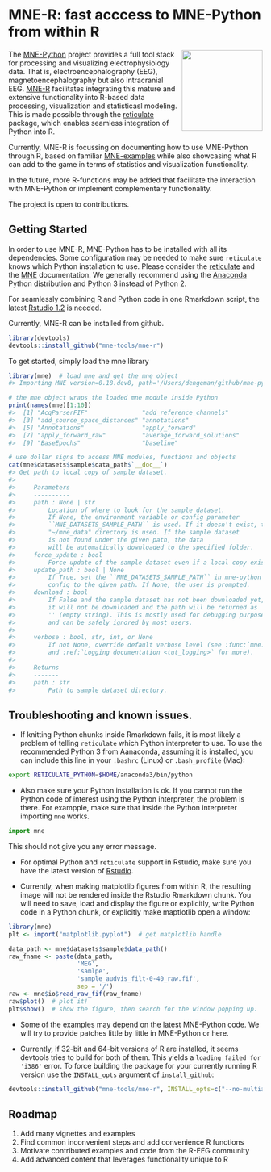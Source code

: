 
# MNE-R: fast acccess to MNE-Python from within R

<img src="man/figures/mne_logo.png" align="right" alt="" width="160" />

The [MNE-Python](https://mne-tools.github.io/stable/index.html) project
provides a full tool stack for processing and visualizing
electrophysiology data. That is, electroencephalography (EEG),
magnetoencephalography but also intracranial EEG.
[MNE-R](https://mne-tools.github.io/mne-r/index.html) facilitates
integrating this mature and extensive functionality into R-based data
processing, visualization and statisticasl modeling. This is made
possible through the [reticulate](https://rstudio.github.io/reticulate/)
package, which enables seamless integration of Python into R.

Currently, MNE-R is focussing on documenting how to use MNE-Python
through R, based on familiar
[MNE-examples](https://mne-tools.github.io/stable/auto_examples/index.html)
while also showcasing what R can add to the game in terms of statistics
and visualization functionality.

In the future, more R-functions may be added that facilitate the
interaction with MNE-Python or implement complementary functionality.

The project is open to contributions.

## Getting Started

In order to use MNE-R, MNE-Python has to be installed with all its
dependencies. Some configuration may be needed to make sure `reticulate`
knows which Python installation to use. Please consider the
[reticulate](https://rstudio.github.io/reticulate/articles/calling_python.html)
and the [MNE](https://mne-tools.github.io/stable/getting_started.html)
documentation. We generally recommend using the
[Anaconda](https://www.anaconda.com) Python distribution and Python 3
instead of Python 2.

For seamlessly combining R and Python code in one Rmarkdown script, the
latest
[Rstudio 1.2](https://blog.rstudio.com/2019/04/30/rstudio-1-2-release/)
is needed.

Currently, MNE-R can be installed from github.

``` r
library(devtools)
devtools::install_github("mne-tools/mne-r")
```

To get started, simply load the mne library

``` r
library(mne)  # load mne and get the mne object
#> Importing MNE version=0.18.dev0, path='/Users/dengeman/github/mne-python/mne'

# the mne object wraps the loaded mne module inside Python
print(names(mne)[1:10])
#>  [1] "AcqParserFIF"               "add_reference_channels"    
#>  [3] "add_source_space_distances" "annotations"               
#>  [5] "Annotations"                "apply_forward"             
#>  [7] "apply_forward_raw"          "average_forward_solutions"
#>  [9] "BaseEpochs"                 "baseline"

# use dollar signs to access MNE modules, functions and objects
cat(mne$datasets$sample$data_path$`__doc__`)
#> Get path to local copy of sample dataset.
#>
#>     Parameters
#>     ----------
#>     path : None | str
#>         Location of where to look for the sample dataset.
#>         If None, the environment variable or config parameter
#>         ``MNE_DATASETS_SAMPLE_PATH`` is used. If it doesn't exist, the
#>         "~/mne_data" directory is used. If the sample dataset
#>         is not found under the given path, the data
#>         will be automatically downloaded to the specified folder.
#>     force_update : bool
#>         Force update of the sample dataset even if a local copy exists.
#>     update_path : bool | None
#>         If True, set the ``MNE_DATASETS_SAMPLE_PATH`` in mne-python
#>         config to the given path. If None, the user is prompted.
#>     download : bool
#>         If False and the sample dataset has not been downloaded yet,
#>         it will not be downloaded and the path will be returned as
#>         '' (empty string). This is mostly used for debugging purposes
#>         and can be safely ignored by most users.
#>     
#>     verbose : bool, str, int, or None
#>         If not None, override default verbose level (see :func:`mne.verbose`
#>         and :ref:`Logging documentation <tut_logging>` for more).
#>
#>     Returns
#>     -------
#>     path : str
#>         Path to sample dataset directory.
```

## Troubleshooting and known issues.

  - If knitting Python chunks inside Rmarkdown fails, it is most likely
    a problem of telling `reticulate` which Python interpreter to use.
    To use the recommended Python 3 from Aanaconda, assuming it is
    installed, you can include this line in your `.bashrc` (Linux) or
    `.bash_profile` (Mac):

<!-- end list -->

``` bash
export RETICULATE_PYTHON=$HOME/anaconda3/bin/python
```

  - Also make sure your Python installation is ok. If you cannot run the
    Python code of interest using the Python interpreter, the problem is
    there. For exampple, make sure that inside the Python interpreter
    importing `mne` works.

<!-- end list -->

``` python
import mne
```

This should not give you any error message.

  - For optimal Python and `reticulate` support in Rstudio, make sure
    you have the latest version of
    [Rstudio](https://blog.rstudio.com/2019/04/30/rstudio-1-2-release/).

  - Currently, when making matplotlib figures from within R, the
    resulting image will not be rendered inside the Rstudio Rmarkdown
    chunk. You will need to save, load and display the figure or
    explicitly, write Python code in a Python chunk, or explicitly make
    maptlotlib open a window:

<!-- end list -->

``` r
library(mne)
plt <- import("matplotlib.pyplot")  # get matplotlib handle

data_path <- mne$datasets$sample$data_path()
raw_fname <- paste(data_path,
                   'MEG',
                   'samlpe',
                   'sample_audvis_filt-0-40_raw.fif',
                   sep = '/')
raw <- mne$io$read_raw_fif(raw_fname)
raw$plot()  # plot it!
plt$show()  # show the figure, then search for the window popping up.
```

  - Some of the examples may depend on the latest MNE-Python code. We
    will try to provide patches little by little in MNE-Python or here.

  - Currently, if 32-bit and 64-bit versions of R are installed, it
    seems devtools tries to build for both of them. This yields a
    `loading failed for 'i386'` error. To force building the package for
    your currently running R version use the `INSTALL_opts` argument of
    `install_github`:

<!-- end list -->

``` r
devtools::install_github("mne-tools/mne-r", INSTALL_opts=c("--no-multiarch"))
```

## Roadmap

1.  Add many vignettes and examples
2.  Find common inconvenient steps and add convenience R functions
3.  Motivate contributed examples and code from the R-EEG community
4.  Add advanced content that leverages functionality unique to R

